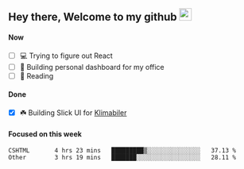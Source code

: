 ## Hey there, Welcome to my github <img src="https://media.giphy.com/media/hvRJCLFzcasrR4ia7z/giphy.gif" width="25px">

#### Now
- [ ] 💻 Trying to figure out React
- [ ] 🚀 Building personal dashboard for my office
- [ ] 📕 Reading

#### Done
- [x] ☘️ Building Slick UI for [Klimabiler](https://klimabiler.dk)
 
 #### Focused on this week
<!--START_SECTION:waka-->

```text
CSHTML       4 hrs 23 mins   █████████▒░░░░░░░░░░░░░░░   37.13 %
Other        3 hrs 19 mins   ███████░░░░░░░░░░░░░░░░░░   28.11 %
```

<!--END_SECTION:waka-->

